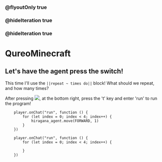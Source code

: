### @flyoutOnly true
### @hideIteration true
### @hideIteration true
# QureoMinecraft

## Let's have the agent press the switch!

This time I'll use the ``||repeat ~ times do||`` block! What should we repeat, and how many times?

After pressing ![](https://raw.githubusercontent.com/camp-minecraft/TechkidsCampTutorial/master/images/playbutton.png), at the bottom right, press the 't' key and enter 'run' to run the program!

```ghost
    player.onChat("run", function () {
        for (let index = 0; index < 4; index++) {
            hiragana_agent.move(FORWARD, 1)
        }
    })
```

```template
    player.onChat("run", function () {
        for (let index = 0; index < 4; index++) {
            
        }
    })
```
